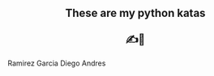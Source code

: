 <h2 align="center">
These are my python katas <br><br>
✍️🐍
</h2>

<p>
Ramirez Garcia Diego Andres
<p>
